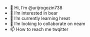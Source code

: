 - 👋 Hi, I’m @urijrogozin738
- 👀 I’m interested in bear
- 🌱 I’m currently learning hreat
- 💞️ I’m looking to collaborate on neam
- 📫 How to reach me twqitter

<!---
urijrogozin738/urijrogozin738 is a ✨ special ✨ repository because its `README.md` (this file) appears on your GitHub profile.
You can click the Preview link to take a look at your changes.
--->

